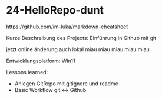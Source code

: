 # 24-HelloRepo-dunt

https://github.com/im-luka/markdown-cheatsheet

Kurze Beschreibung des Projects: Einführung in Github mit git

jetzt online änderung auch lokal miau miau miau miau miau

Entwicklungsplatform: Win11

Lessons learned:
- Anlegen GitRepo mit gitignore und readme
- Basic Workflow git <-> Github



  
